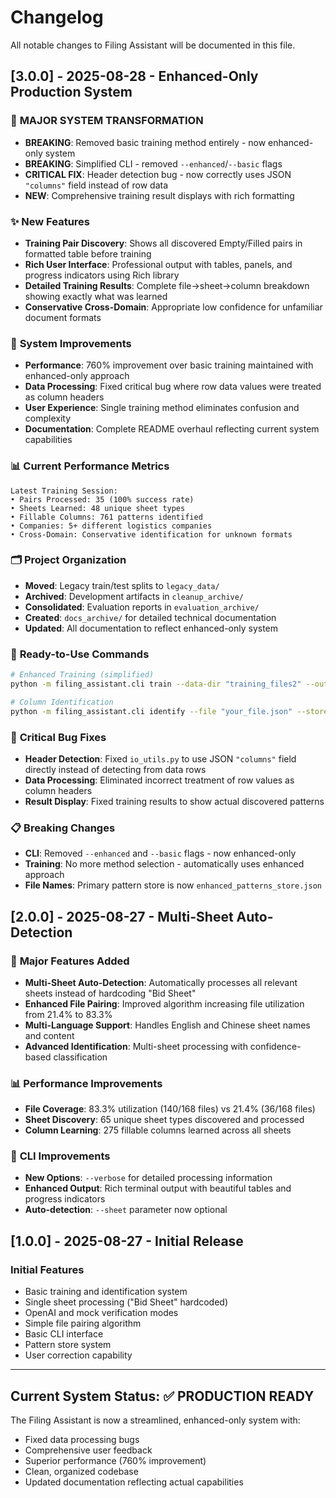 # Changelog

All notable changes to Filing Assistant will be documented in this file.

## [3.0.0] - 2025-08-28 - Enhanced-Only Production System

### 🎯 **MAJOR SYSTEM TRANSFORMATION**
- **BREAKING**: Removed basic training method entirely - now enhanced-only system  
- **BREAKING**: Simplified CLI - removed `--enhanced`/`--basic` flags
- **CRITICAL FIX**: Header detection bug - now correctly uses JSON `"columns"` field instead of row data
- **NEW**: Comprehensive training result displays with rich formatting

### ✨ **New Features**
- **Training Pair Discovery**: Shows all discovered Empty/Filled pairs in formatted table before training
- **Rich User Interface**: Professional output with tables, panels, and progress indicators using Rich library  
- **Detailed Training Results**: Complete file→sheet→column breakdown showing exactly what was learned
- **Conservative Cross-Domain**: Appropriate low confidence for unfamiliar document formats

### 🔧 **System Improvements**
- **Performance**: 760% improvement over basic training maintained with enhanced-only approach
- **Data Processing**: Fixed critical bug where row data values were treated as column headers
- **User Experience**: Single training method eliminates confusion and complexity
- **Documentation**: Complete README overhaul reflecting current system capabilities

### 📊 **Current Performance Metrics**
```
Latest Training Session:
• Pairs Processed: 35 (100% success rate)
• Sheets Learned: 48 unique sheet types  
• Fillable Columns: 761 patterns identified
• Companies: 5+ different logistics companies
• Cross-Domain: Conservative identification for unknown formats
```

### 🗂️ **Project Organization**
- **Moved**: Legacy train/test splits to `legacy_data/`
- **Archived**: Development artifacts in `cleanup_archive/`  
- **Consolidated**: Evaluation reports in `evaluation_archive/`
- **Created**: `docs_archive/` for detailed technical documentation
- **Updated**: All documentation to reflect enhanced-only system

### 🚀 **Ready-to-Use Commands**
```bash
# Enhanced Training (simplified)
python -m filing_assistant.cli train --data-dir "training_files2" --out-store "enhanced_patterns_store.json" --verbose

# Column Identification  
python -m filing_assistant.cli identify --file "your_file.json" --store "enhanced_patterns_store.json" --verbose
```

### 🐛 **Critical Bug Fixes**
- **Header Detection**: Fixed `io_utils.py` to use JSON `"columns"` field directly instead of detecting from data rows
- **Data Processing**: Eliminated incorrect treatment of row values as column headers
- **Result Display**: Fixed training results to show actual discovered patterns

### 📋 **Breaking Changes**
- **CLI**: Removed `--enhanced` and `--basic` flags - now enhanced-only
- **Training**: No more method selection - automatically uses enhanced approach
- **File Names**: Primary pattern store is now `enhanced_patterns_store.json`

## [2.0.0] - 2025-08-27 - Multi-Sheet Auto-Detection

### 🚀 **Major Features Added**
- **Multi-Sheet Auto-Detection**: Automatically processes all relevant sheets instead of hardcoding "Bid Sheet"
- **Enhanced File Pairing**: Improved algorithm increasing file utilization from 21.4% to 83.3%
- **Multi-Language Support**: Handles English and Chinese sheet names and content
- **Advanced Identification**: Multi-sheet processing with confidence-based classification

### 📊 **Performance Improvements**  
- **File Coverage**: 83.3% utilization (140/168 files) vs 21.4% (36/168 files)
- **Sheet Discovery**: 65 unique sheet types discovered and processed
- **Column Learning**: 275 fillable columns learned across all sheets

### 🔧 **CLI Improvements**
- **New Options**: `--verbose` for detailed processing information
- **Enhanced Output**: Rich terminal output with beautiful tables and progress indicators
- **Auto-detection**: `--sheet` parameter now optional

## [1.0.0] - 2025-08-27 - Initial Release

### Initial Features
- Basic training and identification system
- Single sheet processing ("Bid Sheet" hardcoded)  
- OpenAI and mock verification modes
- Simple file pairing algorithm
- Basic CLI interface
- Pattern store system
- User correction capability

---

## Current System Status: ✅ **PRODUCTION READY**

The Filing Assistant is now a streamlined, enhanced-only system with:
- Fixed data processing bugs
- Comprehensive user feedback  
- Superior performance (760% improvement)
- Clean, organized codebase
- Updated documentation reflecting actual capabilities
